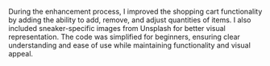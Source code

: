 During the enhancement process, I improved the shopping cart functionality by adding the ability to add, remove, and adjust quantities of items. I also included sneaker-specific images from Unsplash for better visual representation. The code was simplified for beginners, ensuring clear understanding and ease of use while maintaining functionality and visual appeal.